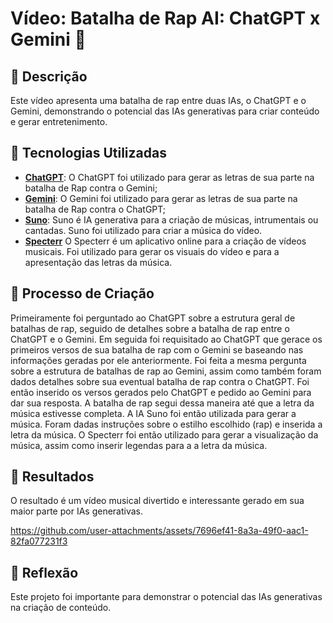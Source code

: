 # Vídeo: Batalha de Rap AI: ChatGPT x Gemini 🎥

## 📒 Descrição
Este vídeo apresenta uma batalha de rap entre duas IAs, o ChatGPT e o Gemini, demonstrando o potencial das IAs generativas para criar conteúdo e gerar entretenimento.

## 🤖 Tecnologias Utilizadas
- **[ChatGPT](https://chat.openai.com)**: O ChatGPT foi utilizado para gerar as letras de sua parte na batalha de Rap contra o Gemini;
- **[Gemini](https://gemini.google.com/)**: O Gemini foi utilizado para gerar as letras de sua parte na batalha de Rap contra o ChatGPT;
- **[Suno](https://www.d-id.com)**: Suno é IA generativa para a criação de músicas, intrumentais ou cantadas. Suno foi utilizado para criar a música do vídeo.
- **[Specterr](https://specterr.com/)** O Specterr é um aplicativo online para a criação de vídeos musicais. Foi utilizado para gerar os visuais do vídeo e para a apresentação das letras da música.

## 🧐 Processo de Criação
Primeiramente foi perguntado ao ChatGPT sobre a estrutura geral de batalhas de rap, seguido de detalhes sobre a batalha de rap entre o ChatGPT e o Gemini. Em seguida foi requisitado ao ChatGPT que gerace os primeiros versos de sua batalha de rap com o Gemini se baseando nas informações geradas por ele anteriormente.
Foi feita a mesma pergunta sobre a estrutura de batalhas de rap ao Gemini, assim como também foram dados detalhes sobre sua eventual batalha de rap contra o ChatGPT. Foi então inserido os versos gerados pelo ChatGPT e pedido ao Gemini para dar sua resposta.
A batalha de rap segui dessa maneira até que a letra da música estivesse completa.
A IA Suno foi então utilizada para gerar a música. Foram dadas instruções sobre o estilho escolhido (rap) e inserida a letra da música.
O Specterr foi então utilizado para gerar a visualização da música, assim como inserir legendas para a a letra da música.

## 🚀 Resultados
O resultado é um vídeo musical divertido e interessante gerado em sua maior parte por IAs generativas.


https://github.com/user-attachments/assets/7696ef41-8a3a-49f0-aac1-82fa077231f3


## 💭 Reflexão
Este projeto foi importante para demonstrar o potencial das IAs generativas na criação de conteúdo.
